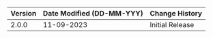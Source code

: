 | **Version** | **Date Modified (DD-MM-YYY)** | **Change History**                          |
|-------------|--------------------------------|--------------------------------------------|
| 2.0.0       | 11-09-2023                     |Initial Release                              |

